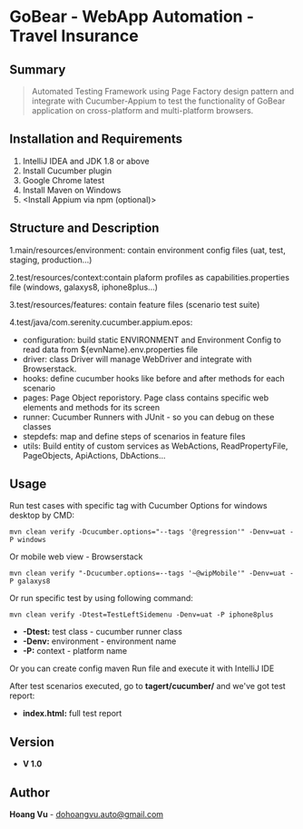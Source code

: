 # GoBear - WebApp Automation - Travel Insurance

## Summary
>Automated Testing Framework using Page Factory design pattern and integrate with Cucumber-Appium to test the functionality of GoBear application on cross-platform and multi-platform browsers.

## Installation and Requirements

1. IntelliJ IDEA and JDK 1.8 or above
2. Install Cucumber plugin
3. Google Chrome latest
4. Install Maven on Windows
5. <Install Appium via npm (optional)>

## Structure and Description

1.main/resources/environment: contain environment config files (uat, test, staging, production...)
 
2.test/resources/context:contain plaform profiles as capabilities.properties file (windows, galaxys8, iphone8plus...) 

3.test/resources/features: contain feature files (scenario test suite)

4.test/java/com.serenity.cucumber.appium.epos:
- configuration: build static ENVIRONMENT and Environment Config to read data from ${evnName}.env.properties file
- driver: class Driver will manage WebDriver and integrate with Browserstack.
- hooks: define cucumber hooks like before and after methods for each scenario
- pages: Page Object reporistory. Page class contains specific web elements and methods for its screen
- runner: Cucumber Runners with JUnit - so you can debug on these classes
- stepdefs: map and define steps of scenarios in feature files
- utils: Build entity of custom services as WebActions, ReadPropertyFile, PageObjects, ApiActions, DbActions...

## Usage

Run test cases with specific tag with Cucumber Options for windows desktop by CMD:

```
mvn clean verify -Dcucumber.options="--tags '@regression'" -Denv=uat -P windows
```

Or mobile web view - Browserstack

```
mvn clean verify "-Dcucumber.options=--tags '~@wipMobile'" -Denv=uat -P galaxys8
```

Or run specific test by using following command:

```
mvn clean verify -Dtest=TestLeftSidemenu -Denv=uat -P iphone8plus
```

- **-Dtest:** test class - cucumber runner class
- **-Denv:** environment - environment name
- **-P:** context - platform name

Or you can create config maven Run file and execute it with IntelliJ IDE

After test scenarios executed, go to **tagert/cucumber/** and we've got test report:
- **index.html:** full test report

## Version
* **V 1.0**

## Author
 **Hoang Vu** - dohoangvu.auto@gmail.com